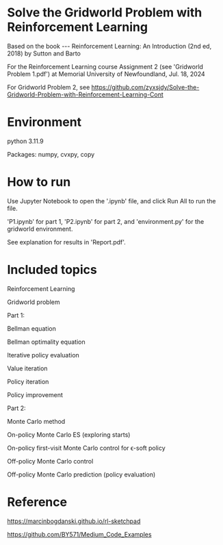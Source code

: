 # Solve the Gridworld Problem with Reinforcement Learning
Based on the book --- Reinforcement Learning: An Introduction (2nd ed, 2018) by Sutton and Barto

For the Reinforcement Learning course Assignment 2 (see 'Gridworld Problem 1.pdf') at Memorial University of Newfoundland, Jul. 18, 2024

For Gridworld Problem 2, see https://github.com/zyxsjdy/Solve-the-Gridworld-Problem-with-Reinforcement-Learning-Cont

# Environment
python 3.11.9

Packages: numpy, cvxpy, copy

# How to run
Use Jupyter Notebook to open the '.ipynb' file, and click Run All to run the file.

'P1.ipynb' for part 1, 'P2.ipynb' for part 2, and 'environment.py' for the gridworld environment.

See explanation for results in 'Report.pdf'.

# Included topics
Reinforcement Learning

Gridworld problem

Part 1:

Bellman equation

Bellman optimality equation

Iterative policy evaluation

Value iteration

Policy iteration

Policy improvement

Part 2:

Monte Carlo method

On-policy Monte Carlo ES (exploring starts)

On-policy first-visit Monte Carlo control for ϵ-soft policy

Off-policy Monte Carlo control

Off-policy Monte Carlo prediction (policy evaluation)

# Reference
https://marcinbogdanski.github.io/rl-sketchpad

https://github.com/BY571/Medium_Code_Examples
